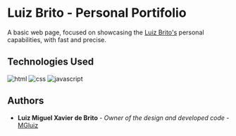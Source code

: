 # Luiz Brito - Personal Portifolio

A basic web page, focused on showcasing the [Luiz Brito's](https://github.com/MGLuiz) personal capabilities, with fast and precise.

## Technologies Used

![html](https://img.shields.io/badge/HTML5-E34F26?style=for-the-badge&logo=html5&logoColor=white)
![css](https://img.shields.io/badge/CSS3-1572B6?style=for-the-badge&logo=css3&logoColor=white)
![javascript](https://img.shields.io/badge/JavaScript-323330?style=for-the-badge&logo=javascript&logoColor=F7DF1E)

## Authors

  - **Luiz Miguel Xavier de Brito** - *Owner of the design and developed code* -
    [MGluiz](https://github.com/MGLuiz)